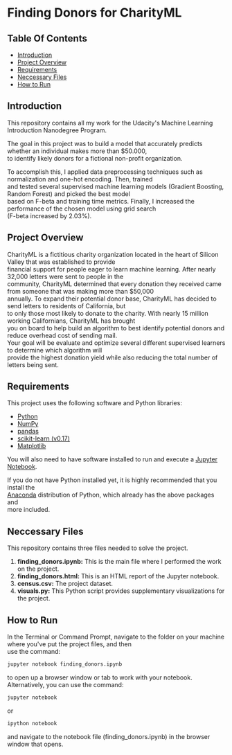 # Finding Donors for CharityML

## Table Of Contents

- [Introduction](#introduction)
- [Project Overview](#project-overview)
- [Requirements](#requirements)
- [Neccessary Files](#neccessary-files)
- [How to Run](#how-to-run)

## Introduction

This repository contains all my work for the Udacity's Machine Learning Introduction Nanodegree Program.

The goal in this project was to build a model that accurately predicts whether an individual makes more than $50.000, \
to identify likely donors for a fictional non-profit organization.

To accomplish this, I applied data preprocessing techniques such as normalization and one-hot encoding. Then, trained \
and tested several supervised machine learning models (Gradient Boosting, Random Forest) and picked the best model \
based on F-beta and training time metrics. Finally, I increased the performance of the chosen model using grid search \
(F-beta increased by 2.03%).

## Project Overview

CharityML is a fictitious charity organization located in the heart of Silicon Valley that was established to provide \
financial support for people eager to learn machine learning. After nearly 32,000 letters were sent to people in the \
community, CharityML determined that every donation they received came from someone that was making more than $50,000 \
annually. To expand their potential donor base, CharityML has decided to send letters to residents of California, but \
to only those most likely to donate to the charity. With nearly 15 million working Californians, CharityML has brought \
you on board to help build an algorithm to best identify potential donors and reduce overhead cost of sending mail. \
Your goal will be evaluate and optimize several different supervised learners to determine which algorithm will \
provide the highest donation yield while also reducing the total number of letters being sent.

## Requirements

This project uses the following software and Python libraries:

- [Python](https://www.python.org/downloads/release/python-364/)
- [NumPy](https://numpy.org/)
- [pandas](https://pandas.pydata.org/)
- [scikit-learn (v0.17)](https://scikit-learn.org/0.17/install.html)
- [Matplotlib](https://matplotlib.org/)

You will also need to have software installed to run and execute a [Jupyter Notebook](http://ipython.org/notebook.html).

If you do not have Python installed yet, it is highly recommended that you install the \
[Anaconda](https://www.anaconda.com/distribution/) distribution of Python, which already has the above packages and \
more included.

## Neccessary Files

This repository contains three files needed to solve the project.

1. **finding_donors.ipynb:** This is the main file where I performed the work on the project.
2. **finding_donors.html:** This is an HTML report of the Jupyter notebook.
3. **census.csv:** The project dataset.
4. **visuals.py:** This Python script provides supplementary visualizations for the project.

## How to Run

In the Terminal or Command Prompt, navigate to the folder on your machine where you've put the project files, and then \
use the command:

```bash
jupyter notebook finding_donors.ipynb
```

 to open up a browser window or tab to work with your notebook.
 Alternatively, you can use the command:

 ```bash
jupyter notebook
```

or

```bash
ipython notebook
```

and navigate to the notebook file (finding_donors.ipynb) in the browser window that opens.
